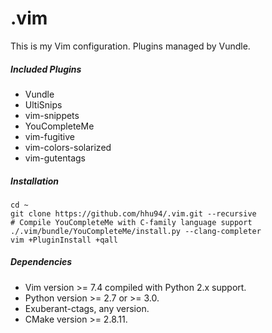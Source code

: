 # .vim
This is my Vim configuration. Plugins managed by Vundle.

##### Included Plugins
* Vundle
* UltiSnips
* vim-snippets
* YouCompleteMe
* vim-fugitive
* vim-colors-solarized
* vim-gutentags

##### Installation
```
cd ~
git clone https://github.com/hhu94/.vim.git --recursive
# Compile YouCompleteMe with C-family language support
./.vim/bundle/YouCompleteMe/install.py --clang-completer
vim +PluginInstall +qall
```

##### Dependencies
* Vim version >= 7.4 compiled with Python 2.x support.
* Python version >= 2.7 or >= 3.0.
* Exuberant-ctags, any version.
* CMake version >= 2.8.11.

